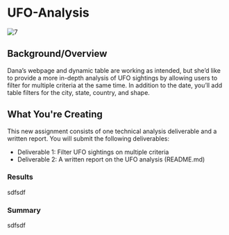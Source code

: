 # UFO-Analysis

![7](https://user-images.githubusercontent.com/94920551/166290114-4c73c011-c164-4cd8-9581-f9420e4b7ef2.png)

## Background/Overview
Dana’s webpage and dynamic table are working as intended, but she’d like to provide a more in-depth analysis of UFO sightings by allowing users to filter for multiple criteria at the same time. In addition to the date, you’ll add table filters for the city, state, country, and shape.

## What You're Creating
This new assignment consists of one technical analysis deliverable and a written report. You will submit the following deliverables:

* Deliverable 1: Filter UFO sightings on multiple criteria
* Deliverable 2: A written report on the UFO analysis (README.md)

### Results
sdfsdf

### Summary
sdfsdf

